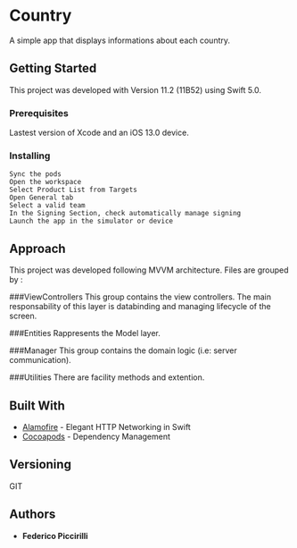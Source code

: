 # Country

A simple app that displays informations about each country.

## Getting Started

This project was developed with Version 11.2 (11B52) using Swift 5.0.

### Prerequisites

Lastest version of Xcode and an iOS 13.0 device.

### Installing

```
Sync the pods
Open the workspace
Select Product List from Targets
Open General tab
Select a valid team
In the Signing Section, check automatically manage signing
Launch the app in the simulator or device
```

## Approach
This project was developed following MVVM architecture. Files are grouped by :

###ViewControllers
This group contains the view controllers. The main responsability of this layer is databinding and managing lifecycle of the screen.

###Entities
Rappresents the Model layer.

###Manager
This group contains the domain logic  (i.e: server communication). 

###Utilities
There are facility methods and extention.


## Built With

* [Alamofire](https://github.com/Alamofire/Alamofire) - Elegant HTTP Networking in Swift
* [Cocoapods](https://rometools.github.io/rome/) - Dependency Management

## Versioning
GIT

## Authors

* **Federico Piccirilli**
